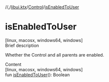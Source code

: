 //[.](../../index.md)/[libui.ktx](../index.md)/[Control](index.md)/[isEnabledToUser](is-enabled-to-user.md)



# isEnabledToUser  
[linux, macosx, windows64, windows]  
Brief description  


Whether the Control and all parents are enabled.

  
  
  
Content  
[linux, macosx, windows64, windows]  
fun [isEnabledToUser](is-enabled-to-user.md)(): Boolean  



